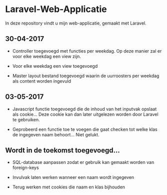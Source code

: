 # Laravel-Web-Applicatie
In deze repository vindt u mijn web-applicatie, gemaakt met Laravel.

## 30-04-2017

+ Controller toegevoegd met functies per weekdag. Op deze manier zal er voor elke weekdag een view zijn.

+ Voor elke weekdag een view toegevoegd

+ Master layout bestand toegevoegd waarin de uurroosters per weekdag als content worden ingevuld

## 03-05-2017

+ Javascript functie toegevoegd die de inhoud van het inputvak opslaat als cookie... Deze cookie kan dan later uitgelezen worden door Laravel te gebruiken.

+ Geprobeerd een functie toe te voegen die gaat checken tot welke klas de ingegeven naam behoort... Niet gelukt.

## Wordt in de toekomst toegevoegd...

+ SQL-database aanpassen zodat er gebruik kan gemaakt worden van foreign-keys

+ Invulvak laten werken wanneer een naam wordt ingegeven

+ Terug werken met cookies die naam en klas bijhouden
